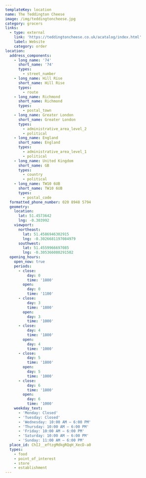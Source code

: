 ```yaml
---
templateKey: location
name: The Teddington Cheese
image: /img/teddingtoncheese.jpg
category: grocers
links:
  - type: external
    link: 'https://teddingtoncheese.co.uk/acatalog/index.html'
    label: Website
    category: order
location:
  address_components:
    - long_name: '74'
      short_name: '74'
      types:
        - street_number
    - long_name: Hill Rise
      short_name: Hill Rise
      types:
        - route
    - long_name: Richmond
      short_name: Richmond
      types:
        - postal_town
    - long_name: Greater London
      short_name: Greater London
      types:
        - administrative_area_level_2
        - political
    - long_name: England
      short_name: England
      types:
        - administrative_area_level_1
        - political
    - long_name: United Kingdom
      short_name: GB
      types:
        - country
        - political
    - long_name: TW10 6UB
      short_name: TW10 6UB
      types:
        - postal_code
  formatted_phone_number: 020 8948 5794
  geometry:
    location:
      lat: 51.4573642
      lng: -0.303992
    viewport:
      northeast:
        lat: 51.4586946302915
        lng: -0.3026681197084979
      southwest:
        lat: 51.4559966697085
        lng: -0.305366080291502
  opening_hours:
    open_now: true
    periods:
      - close:
          day: 0
          time: '1800'
        open:
          day: 0
          time: '1100'
      - close:
          day: 3
          time: '1800'
        open:
          day: 3
          time: '1000'
      - close:
          day: 4
          time: '1800'
        open:
          day: 4
          time: '1000'
      - close:
          day: 5
          time: '1800'
        open:
          day: 5
          time: '1000'
      - close:
          day: 6
          time: '1800'
        open:
          day: 6
          time: '1000'
    weekday_text:
      - 'Monday: Closed'
      - 'Tuesday: Closed'
      - 'Wednesday: 10:00 AM – 6:00 PM'
      - 'Thursday: 10:00 AM – 6:00 PM'
      - 'Friday: 10:00 AM – 6:00 PM'
      - 'Saturday: 10:00 AM – 6:00 PM'
      - 'Sunday: 11:00 AM – 6:00 PM'
  place_id: ChIJ__eftzgMdkgRQqH_XecD-a0
  types:
    - food
    - point_of_interest
    - store
    - establishment
---
```

